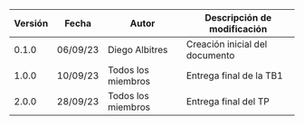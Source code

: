| **Versión** | **Fecha** | **Autor**          | **Descripción de modificación** |
| ----------- | --------- | ------------------ | ------------------------------- |
| 0.1.0       | 06/09/23  | Diego Albitres     | Creación inicial del documento  |
| 1.0.0       | 10/09/23  | Todos los miembros | Entrega final de la TB1         |
| 2.0.0       | 28/09/23  | Todos los miembros | Entrega final del TP            |
